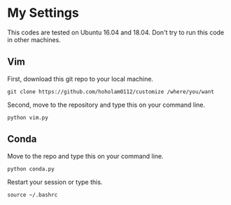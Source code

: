 # My Settings
This codes are tested on Ubuntu 16.04 and 18.04. Don't try to run this code in other machines.
## Vim
First, download this git repo to your local machine.
```
git clone https://github.com/hoholam0112/customize /where/you/want
```
Second, move to the repository and type this on your command line.
```
python vim.py
```

## Conda
Move to the repo and type this on your command line.
```
python conda.py
```
Restart your session or type this.
```
source ~/.bashrc
```
